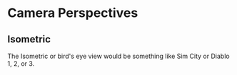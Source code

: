 # Camera Perspectives

## Isometric

The Isometric or bird's eye view would be something like Sim City or Diablo 1, 2, or 3.
